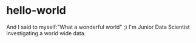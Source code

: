 # hello-world
And I said to myself:"What a wonderful world" ;)
I'm Junior Data Scientist investigating a world wide data.
